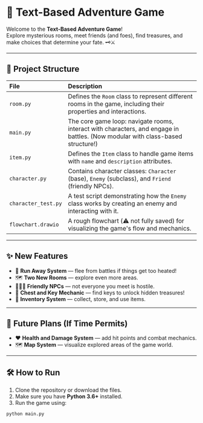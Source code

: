 # 🧭 Text-Based Adventure Game

Welcome to the **Text-Based Adventure Game**!  
Explore mysterious rooms, meet friends (and foes), find treasures, and make choices that determine your fate. 🗝️⚔️

---

## 📂 Project Structure

| File | Description |
|:-----|:------------|
| `room.py` | Defines the `Room` class to represent different rooms in the game, including their properties and interactions. |
| `main.py` | The core game loop: navigate rooms, interact with characters, and engage in battles. (Now modular with class-based structure!) |
| `item.py` | Defines the `Item` class to handle game items with `name` and `description` attributes. |
| `character.py` | Contains character classes: `Character` (base), `Enemy` (subclass), and `Friend` (friendly NPCs). |
| `character_test.py` | A test script demonstrating how the `Enemy` class works by creating an enemy and interacting with it. |
| `flowchart.drawio` | A rough flowchart (⚠️ not fully saved) for visualizing the game's flow and mechanics. |

---

## ✨ New Features

- 🏃 **Run Away System** — flee from battles if things get too heated!
- 🗺️ **Two New Rooms** — explore even more areas.
- 🧑‍🤝‍🧑 **Friendly NPCs** — not everyone you meet is hostile.
- 🧰 **Chest and Key Mechanic** — find keys to unlock hidden treasures!
- 🎒 **Inventory System** — collect, store, and use items.

---

## 🚀 Future Plans (If Time Permits)

- ❤️ **Health and Damage System** — add hit points and combat mechanics.
- 🗺️ **Map System** — visualize explored areas of the game world.

---

## 🛠️ How to Run

1. Clone the repository or download the files.
2. Make sure you have **Python 3.6+** installed.
3. Run the game using:

```bash
python main.py
